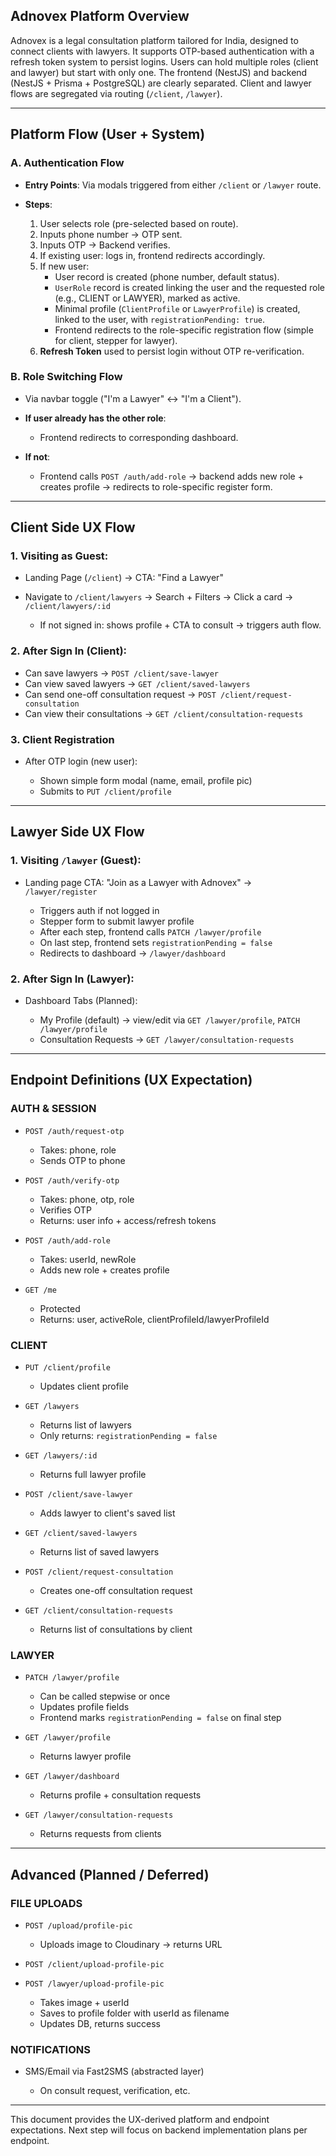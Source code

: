 ## Adnovex Platform Overview

Adnovex is a legal consultation platform tailored for India, designed to connect clients with lawyers. It supports OTP-based authentication with a refresh token system to persist logins. Users can hold multiple roles (client and lawyer) but start with only one. The frontend (NestJS) and backend (NestJS + Prisma + PostgreSQL) are clearly separated. Client and lawyer flows are segregated via routing (`/client`, `/lawyer`).

---

## Platform Flow (User + System)

### A. Authentication Flow

- **Entry Points**: Via modals triggered from either `/client` or `/lawyer` route.
- **Steps**:

  1. User selects role (pre-selected based on route).
  2. Inputs phone number → OTP sent.
  3. Inputs OTP → Backend verifies.
  4. If existing user: logs in, frontend redirects accordingly.
  5. If new user:
     - User record is created (phone number, default status).
     - `UserRole` record is created linking the user and the requested role (e.g., CLIENT or LAWYER), marked as active.
     - Minimal profile (`ClientProfile` or `LawyerProfile`) is created, linked to the user, with `registrationPending: true`.
     - Frontend redirects to the role-specific registration flow (simple for client, stepper for lawyer).
  6. **Refresh Token** used to persist login without OTP re-verification.

### B. Role Switching Flow

- Via navbar toggle ("I'm a Lawyer" ↔ "I'm a Client").
- **If user already has the other role**:

  - Frontend redirects to corresponding dashboard.

- **If not**:

  - Frontend calls `POST /auth/add-role` → backend adds new role + creates profile → redirects to role-specific register form.

---

## Client Side UX Flow

### 1. Visiting as Guest:

- Landing Page (`/client`) → CTA: "Find a Lawyer"
- Navigate to `/client/lawyers` → Search + Filters → Click a card → `/client/lawyers/:id`

  - If not signed in: shows profile + CTA to consult → triggers auth flow.

### 2. After Sign In (Client):

- Can save lawyers → `POST /client/save-lawyer`
- Can view saved lawyers → `GET /client/saved-lawyers`
- Can send one-off consultation request → `POST /client/request-consultation`
- Can view their consultations → `GET /client/consultation-requests`

### 3. Client Registration

- After OTP login (new user):

  - Shown simple form modal (name, email, profile pic)
  - Submits to `PUT /client/profile`

---

## Lawyer Side UX Flow

### 1. Visiting `/lawyer` (Guest):

- Landing page CTA: "Join as a Lawyer with Adnovex" → `/lawyer/register`

  - Triggers auth if not logged in
  - Stepper form to submit lawyer profile
  - After each step, frontend calls `PATCH /lawyer/profile`
  - On last step, frontend sets `registrationPending = false`
  - Redirects to dashboard → `/lawyer/dashboard`

### 2. After Sign In (Lawyer):

- Dashboard Tabs (Planned):

  - My Profile (default) → view/edit via `GET /lawyer/profile`, `PATCH /lawyer/profile`
  - Consultation Requests → `GET /lawyer/consultation-requests`

---

## Endpoint Definitions (UX Expectation)

### AUTH & SESSION

- `POST /auth/request-otp`

  - Takes: phone, role
  - Sends OTP to phone

- `POST /auth/verify-otp`

  - Takes: phone, otp, role
  - Verifies OTP
  - Returns: user info + access/refresh tokens

- `POST /auth/add-role`

  - Takes: userId, newRole
  - Adds new role + creates profile

- `GET /me`

  - Protected
  - Returns: user, activeRole, clientProfileId/lawyerProfileId

### CLIENT

- `PUT /client/profile`

  - Updates client profile

- `GET /lawyers`

  - Returns list of lawyers
  - Only returns: `registrationPending = false`

- `GET /lawyers/:id`

  - Returns full lawyer profile

- `POST /client/save-lawyer`

  - Adds lawyer to client's saved list

- `GET /client/saved-lawyers`

  - Returns list of saved lawyers

- `POST /client/request-consultation`

  - Creates one-off consultation request

- `GET /client/consultation-requests`

  - Returns list of consultations by client

### LAWYER

- `PATCH /lawyer/profile`

  - Can be called stepwise or once
  - Updates profile fields
  - Frontend marks `registrationPending = false` on final step

- `GET /lawyer/profile`

  - Returns lawyer profile

- `GET /lawyer/dashboard`

  - Returns profile + consultation requests

- `GET /lawyer/consultation-requests`

  - Returns requests from clients

---

## Advanced (Planned / Deferred)

### FILE UPLOADS

- `POST /upload/profile-pic`

  - Uploads image to Cloudinary → returns URL

- `POST /client/upload-profile-pic`
- `POST /lawyer/upload-profile-pic`

  - Takes image + userId
  - Saves to profile folder with userId as filename
  - Updates DB, returns success

### NOTIFICATIONS

- SMS/Email via Fast2SMS (abstracted layer)

  - On consult request, verification, etc.

---

This document provides the UX-derived platform and endpoint expectations. Next step will focus on backend implementation plans per endpoint.
